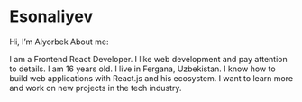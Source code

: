 # Esonaliyev
Hi, I’m Alyorbek
About me:

I am a Frontend React Developer. I like web development and pay attention to details. I am 16 years old. I live in Fergana, Uzbekistan. I know how to build web applications with React.js and his ecosystem. I want to learn more and work on new projects in the tech industry.


 
